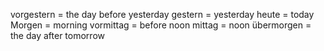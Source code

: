 vorgestern = the day before yesterday
gestern = yesterday
heute = today
Morgen = morning
vormittag = before noon
mittag = noon
übermorgen = the day after tomorrow



